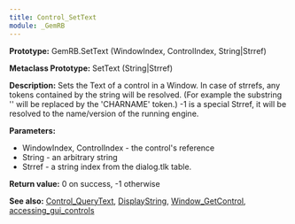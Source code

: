 ```yaml
---
title: Control_SetText
module: _GemRB
---
```


**Prototype:** GemRB.SetText (WindowIndex, ControlIndex, String|Strref)

**Metaclass Prototype:** SetText (String|Strref)

**Description:** Sets the Text of a control in a Window. In case of 
strrefs, any tokens contained by the string will be resolved. (For 
example the substring '<CHARNAME>' will be replaced by the 'CHARNAME' 
token.) -1 is a special Strref, it will be resolved to the name/version 
of the running engine.

**Parameters:**
  * WindowIndex, ControlIndex - the control's reference
  * String - an arbitrary string
  * Strref - a string index from the dialog.tlk table.

**Return value:** 0 on success, -1 otherwise

**See also:** [Control_QueryText](Control_QueryText.md), [DisplayString](DisplayString.md), [Window_GetControl](Window_GetControl.md), [accessing_gui_controls](accessing_gui_controls.md)
